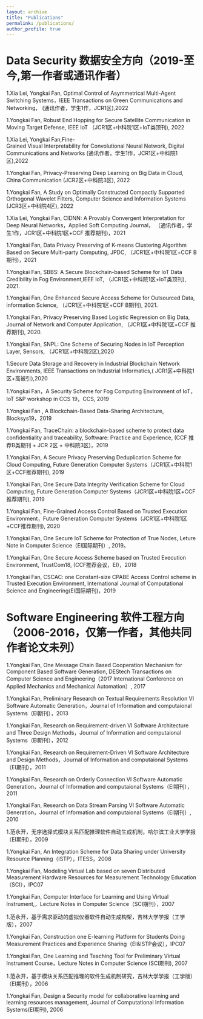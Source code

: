 ```yaml
---
layout: archive
title: "Publications"
permalink: /publications/
author_profile: true
---
```


Data Security 数据安全方向（2019-至今,第一作者或通讯作者）
====

1.Xia Lei, Yongkai Fan, Optimal Control of Asymmetrical Multi-Agent Switching Systems，IEEE Transactions on Green Communications and Networking， (通讯作者，学生1作，JCR1区),2022

1.Yongkai Fan, Robust End Hopping for Secure Satellite Communication in Moving Target Defense, IEEE IoT （JCR1区+中科院1区+IoT类顶刊), 2022

1.Xia Lei, Yongkai Fan,Fine-Grained Visual Interpretability for Convolutional Neural Network, Digital Communications and Networks (通讯作者，学生1作，JCR1区+中科院1区),2022

1.Yongkai Fan, Privacy-Preserving Deep Learning on Big Data in Cloud, China Communication  (JCR2区+中科院3区), 2022

1.Yongkai Fan, A Study on Optimally Constructed Compactly Supported Orthogonal Wavelet Filters, Computer Science and Information Systems (JCR3区+中科院4区), 2022

1.Xia Lei, Yongkai Fan, CIDNN: A Provably Convergent Interpretation for Deep Neural Networks，Applied Soft Computing Journal， （通讯作者，学生1作，JCR1区+中科院1区+CCF 推荐期刊)，2021

1.Yongkai Fan, Data Privacy Preserving of K-means Clustering Algorithm Based on Secure Multi-party Computing, JPDC, （JCR1区+中科院1区+CCF B期刊)，2021

1.Yongkai Fan, SBBS: A Secure Blockchain-based Scheme for IoT Data Credibility in Fog Environment,IEEE IoT, （JCR1区+中科院1区+IoT类顶刊), 2021. 

1.Yongkai Fan, One Enhanced Secure Access Scheme for Outsourced Data, information Science, （JCR1区+中科院1区+CCF B期刊), 2021. 

1.Yongkai Fan, Privacy Preserving Based Logistic Regression on Big Data, Journal of Network and Computer Application, （JCR1区+中科院1区+CCF 推荐期刊), 2020.

1.Yongkai Fan, SNPL: One Scheme of Securing Nodes in IoT Perception Layer, Sensors, （JCR1区+中科院2区),2020

1.Secure Data Storage and Recovery in Industrial Blockchain Network Environments, IEEE Transactions on Industrial Informatics,( JCR1区+中科院1区+高被引),2020

1.Yongkai Fan，A Security Scheme for Fog Computing Environment of IoT，IoT S&P workshop in CCS 19，CCS, 2019

1.Yongkai Fan , A Blockchain-Based Data-Sharing Architecture, Blocksys19，2019

1.Yongkai Fan, TraceChain: a blockchain-based scheme to protect data confidentiality and traceability, Software: Practice and Experience, (CCF 推荐B类期刊 +  JCR 2区 + 中科院3区)，2019

1.Yongkai Fan, A Secure Privacy Preserving Deduplication Scheme for Cloud Computing, Future Generation Computer Systems（JCR1区+中科院1区+CCF推荐期刊), 2019

1.Yongkai Fan, One Secure Data Integrity Verification Scheme for Cloud Computing, Future Generation Computer Systems（JCR1区+中科院1区+CCF推荐期刊), 2019

1.Yongkai Fan, Fine-Grained Access Control Based on Trusted Execution Environment，Future Generation Computer Systems（JCR1区+中科院1区+CCF推荐期刊), 2020

1.Yongkai Fan, One Secure IoT Scheme for Protection of True Nodes, Leture Note in Computer Science（EI国际期刊）, 2019。

1.Yongkai Fan, One Secure Access Scheme based on Trusted Execution Environment, TrustCom18, (CCF推荐会议，EI)，2018

1.Yongkai Fan, CSCAC: one Constant-size CPABE Access Control scheme in Trusted Execution Environment, International Journal of Computational Science and Engineering(EI国际期刊)，2019


Software Engineering 软件工程方向（2006-2016，仅第一作者，其他共同作者论文未列）
======
1.Yongkai Fan, One Message Chain Based Cooperation Mechanism for Component Based Software Generation, DEStech Transactions on Computer Science and Engineering（2017 International Conference on Applied Mechanics and Mechanical Automation）, 2017

1.Yongkai Fan, Preliminary Research on Textual Requirements Resolution VI Software Automatic Generation，Journal of Information and computaional Systems（EI期刊），2013

1.Yongkai Fan, Research on Requirement-driven VI Software Architecture and Three Design Methods，Journal of Information and computaional Systems（EI期刊），2012

1.Yongkai Fan, Research on Requirement-Driven VI Software Architecture and Design Methods，Journal of Information and computaional Systems（EI期刊），2011

1.Yongkai Fan, Research on Orderly Connection VI Software Automatic Generation，Journal of Information and computaional Systems（EI期刊），2011

1.Yongkai Fan, Research on Data Stream Parsing VI Software Automatic Generation，Journal of Information and computaional Systems（EI期刊）, 2010

1.范永开，无序选择式模块关系匹配推理软件自动生成机制，哈尔滨工业大学学报（EI期刊），2009

1.Yongkai Fan, An Integration Scheme for Data Sharing under University Resource Planning（ISTP），ITESS，2008

1.Yongkai Fan, Modeling Virtual Lab based on seven Distributed Measurement Hardware Resources for Measurement Technology Education（SCI），IPC07

1.Yongkai Fan, Computer Interface for Learning and Using Virtual Instrument,，Lecture Notes in Computer Science（SCI期刊），2007

1.范永开，基于需求驱动的虚拟仪器软件自动生成构架，吉林大学学报（工学版），2007 

1.Yongkai Fan, Construction one E-learning Platform for Students Doing Measurement Practices and Experience Sharing（EI&ISTP会议），IPC07 

1.Yongkai Fan, One Learning and Teaching Tool for Preliminary Virtual Instrument Course，Lecture Notes in Computer Science (SCI期刊), 2007

1.范永开，基于模块关系匹配推理的软件生成机制研究，吉林大学学报（工学版）（EI期刊），2006

1.Yongkai Fan, Design a Security model for collaborative learning and learning resources management, Journal of Computational Information Systems(EI期刊), 2006
